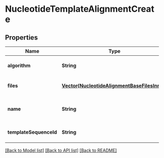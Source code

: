 # NucleotideTemplateAlignmentCreate


## Properties
Name | Type | Description | Notes
------------ | ------------- | ------------- | -------------
**algorithm** | **String** |  | [default to nothing]
**files** | [**Vector{NucleotideAlignmentBaseFilesInner}**](NucleotideAlignmentBaseFilesInner.md) |  | [default to nothing]
**name** | **String** |  | [optional] [default to nothing]
**templateSequenceId** | **String** |  | [default to nothing]


[[Back to Model list]](../README.md#models) [[Back to API list]](../README.md#api-endpoints) [[Back to README]](../README.md)


